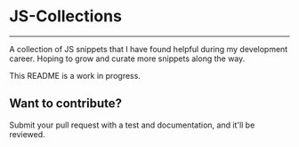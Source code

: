 # JS-Collections
---
A collection of JS snippets that I have found helpful during my development career. Hoping to grow and curate more snippets along the way.

This README is a work in progress.

## Want to contribute?
Submit your pull request with a test and documentation, and it'll be reviewed.